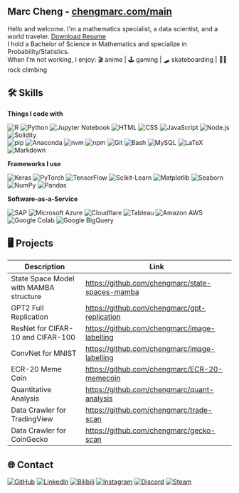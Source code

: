 ## Marc Cheng - [chengmarc.com/main](https://chengmarc.com/main)
Hello and welcome. I'm a mathematics specialist, a data scientist, and a world traveler. [Download Resume](https://chengmarc.com/main/metadata/Marc%20Cheng%20-%20Resume%20v2.2.pdf) \
I hold a Bachelor of Science in Mathematics and specialize in Probability/Statistics. \
When I’m not working, I enjoy: 🎬 anime | 🕹️ gaming | 🛹 skateboarding | 🧗‍♂ rock climbing


## 🛠️ Skills

**Things I code with** 

![R](https://img.shields.io/badge/R--%23276DC3?logo=r&logoColor=white&style=flat)
![Python](https://img.shields.io/badge/Python--3776AB?logo=python&logoColor=white&style=flat)
![Jupyter Notebook](https://img.shields.io/badge/Jupyter_Notebook--F37626?logo=jupyter&logoColor=white&style=flat)
![HTML](https://img.shields.io/badge/HTML5--%23E34F26?logo=html5&logoColor=white&style=flat)
![CSS](https://img.shields.io/badge/CSS3--1572B6?logo=css3&logoColor=white&style=flat)
![JavaScript](https://img.shields.io/badge/JavaScript--F7DF1E?logo=javascript&logoColor=white&style=flat)
![Node.js](https://img.shields.io/badge/Node.js--339933?logo=node.js&logoColor=white&style=flat)
![Solidity](https://img.shields.io/badge/Solidity--363636?logo=solidity&logoColor=white&style=flat)
\
![pip](https://img.shields.io/badge/pip--3776AB?logo=pypi&logoColor=white&style=flat)
![Anaconda](https://img.shields.io/badge/Anaconda--44A833?logo=anaconda&logoColor=white&style=flat)
![nvm](https://img.shields.io/badge/nvm--F4DD4B?logo=nvm&logoColor=white&style=flat)
![npm](https://img.shields.io/badge/npm--CB3837?logo=npm&logoColor=white&style=flat)
![Git](https://img.shields.io/badge/Git--F05032?logo=git&logoColor=fff&style=flat)
![Bash](https://img.shields.io/badge/Bash--4EAA25?logo=gnu-bash&logoColor=white&style=flat)
![MySQL](https://img.shields.io/badge/MySQL--4479A1?logo=mysql&logoColor=white&style=flat)
![LaTeX](https://img.shields.io/badge/LaTeX--008080?logo=latex&logoColor=white&style=flat)
![Markdown](https://img.shields.io/badge/Markdown--blue?logo=markdown&logoColor=white&style=flat)

**Frameworks I use** 

![Keras](https://img.shields.io/badge/Keras--D00000?logo=keras&logoColor=white&style=flat)
![PyTorch](https://img.shields.io/badge/PyTorch--EE4C2C?logo=pytorch&logoColor=white&style=flat)
![TensorFlow](https://img.shields.io/badge/TensorFlow--FF6F00?logo=tensorflow&logoColor=white&style=flat)
![Scikit-Learn](https://img.shields.io/badge/Scikit--Learn--F7931E?logo=scikit-learn&logoColor=white&style=flat)
![Matplotlib](https://custom-icon-badges.demolab.com/badge/Matplotlib--71D291?logo=matplotlib&logoColor=fff&style=flat)
![Seaborn](https://img.shields.io/badge/Seaborn--0099C6?style=flat)
![NumPy](https://img.shields.io/badge/NumPy--4DABCF?logo=numpy&logoColor=fff&style=flat)
![Pandas](https://img.shields.io/badge/Pandas--150458?logo=pandas&logoColor=fff&style=flat)

**Software-as-a-Service** 

![SAP](https://img.shields.io/badge/SAP--0FAAFF?logo=sap&logoColor=fff&style=flat)
![Microsoft Azure](https://custom-icon-badges.demolab.com/badge/Microsoft%20Azure--0089D6?logo=msazure&logoColor=white&style=flat)
![Cloudflare](https://img.shields.io/badge/Cloudflare--F38020?logo=Cloudflare&logoColor=white&style=flat)
![Tableau](https://img.shields.io/badge/Tableau--E97627?logo=tableau&logoColor=white&style=flat)
![Amazon AWS](https://img.shields.io/badge/Amazon%20AWS--%23FF9900.svg?logo=amazon-web-services&logoColor=white&style=flat)
![Google Colab](https://img.shields.io/badge/Google%20Colab--%23F9AB00.svg?logo=googlecolab&logoColor=white&style=flat)
![Google BigQuery](https://img.shields.io/badge/Google%20BigQuery--%23669DF6.svg?logo=googlebigquery&logoColor=white&style=flat)


## 🖥️ Projects

| Description                             | Link                                                   |
|-----------------------------------------|--------------------------------------------------------|
| State Space Model with MAMBA structure  | https://github.com/chengmarc/state-spaces-mamba        |
| GPT2 Full Replication                   | https://github.com/chengmarc/gpt-replication           |
| ResNet for CIFAR-10 and CIFAR-100       | https://github.com/chengmarc/image-labelling           |
| ConvNet for MNIST                       | https://github.com/chengmarc/image-labelling           |
| ECR-20 Meme Coin                        | https://github.com/chengmarc/ECR-20-memecoin           |
| Quantitative Analysis                   | https://github.com/chengmarc/quant-analysis            |
| Data Crawler for TradingView            | https://github.com/chengmarc/trade-scan                |
| Data Crawler for CoinGecko              | https://github.com/chengmarc/gecko-scan                |

## 🌐 Contact

[![GitHub](https://img.shields.io/badge/GitHub-%23121011.svg?logo=github&logoColor=white&style=for-the-badge)](https://github.com/chengmarc)
[![LinkedIn](https://img.shields.io/badge/Linkedin-%230077B5.svg?logo=linkedin&logoColor=white&style=for-the-badge)](https://www.linkedin.com/in/marc-cheng/)
[![Bilibili](https://img.shields.io/badge/Bilibili-00A1D6?logo=bilibili&logoColor=fff&style=for-the-badge)](https://space.bilibili.com/1351785)
[![Instagram](https://img.shields.io/badge/Instagram-%23E4405F.svg?logo=Instagram&logoColor=white&style=for-the-badge)](https://www.instagram.com/marcc.cheng/)
[![Discord](https://img.shields.io/badge/Discord-%235865F2.svg?&logo=discord&logoColor=white&style=for-the-badge)](https://discord.gg/PGE98Tu5j4)
[![Steam](https://img.shields.io/badge/Steam-000000?logo=steam&logoColor=white&style=for-the-badge)](https://steamcommunity.com/id/everwith/)
